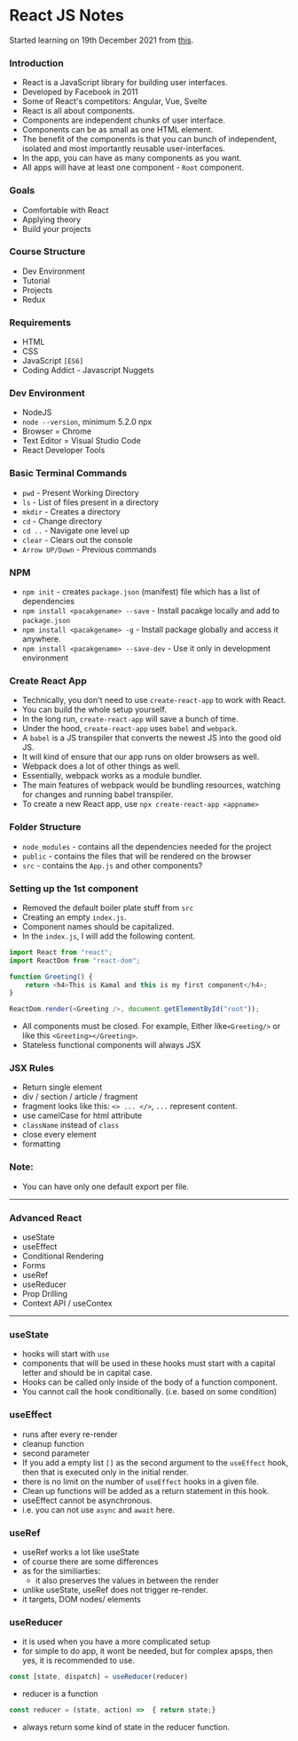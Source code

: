 # React JS Notes

Started learning on 19th December 2021 from
[this](https://www.youtube.com/watch?v=4UZrsTqkcW4).

### Introduction

-   React is a JavaScript library for building user interfaces.
-   Developed by Facebook in 2011
-   Some of React's competitors: Angular, Vue, Svelte
-   React is all about components.
-   Components are independent chunks of user interface.
-   Components can be as small as one HTML element.
-   The benefit of the components is that you can bunch of independent,
    isolated and most importantly reusable user-interfaces.
-   In the app, you can have as many components as you want.
-   All apps will have at least one component - `Root` component.

### Goals

-   Comfortable with React
-   Applying theory
-   Build your projects

### Course Structure

-   Dev Environment
-   Tutorial
-   Projects
-   Redux

### Requirements

-   HTML
-   CSS
-   JavaScript `[ES6]`
-   Coding Addict - Javascript Nuggets

### Dev Environment

-   NodeJS
-   `node --version`, minimum 5.2.0 npx
-   Browser = Chrome
-   Text Editor = Visual Studio Code
-   React Developer Tools

### Basic Terminal Commands

-   `pwd` - Present Working Directory
-   `ls` - List of files present in a directory
-   `mkdir` - Creates a directory
-   `cd` - Change directory
-   `cd ..` - Navigate one level up
-   `clear` - Clears out the console
-   `Arrow UP/Down` - Previous commands

### NPM

-   `npm init` - creates `package.json` (manifest) file which has a list of
    dependencies
-   `npm install <pacakgename> --save` - Install pacakge locally and add to
    `package.json`
-   `npm install <pacakgename> -g` - Install package globally and access it
    anywhere.
-   `npm install <pacakgename> --save-dev` - Use it only in development
    environment

### Create React App

-   Technically, you don't need to use `create-react-app` to work with React.
-   You can build the whole setup yourself.
-   In the long run, `create-react-app` will save a bunch of time.
-   Under the hood, `create-react-app` uses `babel` and `webpack`.
-   A `babel` is a JS transpiler that converts the newest JS into the good old
    JS.
-   It will kind of ensure that our app runs on older browsers as well.
-   Webpack does a lot of other things as well.
-   Essentially, webpack works as a module bundler.
-   The main features of webpack would be bundling resources, watching for
    changes and running babel transpiler.
-   To create a new React app, use `npx create-react-app <appname>`

### Folder Structure

-   `node_modules` - contains all the dependencies needed for the project
-   `public` - contains the files that will be rendered on the browser
-   `src` - contains the `App.js` and other components?

### Setting up the 1st component

-   Removed the default boiler plate stuff from `src`
-   Creating an empty `index.js`.
-   Component names should be capitalized.
-   In the `index.js`, I will add the following content.

```js
import React from "react";
import ReactDom from "react-dom";

function Greeting() {
    return <h4>This is Kamal and this is my first component</h4>;
}

ReactDom.render(<Greeting />, document.getElementById("root"));
```

-   All components must be closed. For example, Either like`<Greeting/>` or
    like this `<Greeting></Greeting>`.
-   Stateless functional components will always JSX

### JSX Rules

-   Return single element
-   div / section / article / fragment
-   fragment looks like this: `<> ... </>`, `...` represent content.
-   use camelCase for html attribute
-   `className` instead of `class`
-   close every element
-   formatting

### Note:

-   You can have only one default export per file.

---

### Advanced React

-   useState
-   useEffect
-   Conditional Rendering
-   Forms
-   useRef
-   useReducer
-   Prop Drilling
-   Context API / useContex

---

### useState

-   hooks will start with `use`
-   components that will be used in these hooks must start with a
    capital letter and should be in capital case.
-   Hooks can be called only inside of the body of a function component.
-   You cannot call the hook conditionally. (i.e. based on some condition)

### useEffect

-   runs after every re-render
-   cleanup function
-   second parameter
-   If you add a empty list `[]` as the second argument to the `useEffect`
    hook, then that is executed only in the initial render.
-   there is no limit on the number of `useEffect` hooks in a given file.
-   Clean up functions will be added as a return statement in this hook.
-   useEffect cannot be asynchronous.
-   i.e. you can not use `async` and `await` here.

### useRef

-   useRef works a lot like useState
-   of course there are some differences
-   as for the similiarties:
    -   it also preserves the values in between the render
-   unlike useState, useRef does not trigger re-render.
-   it targets, DOM nodes/ elements

### useReducer

-   it is used when you have a more complicated setup
-   for simple to do app, it wont be needed, but for complex apsps,
    then yes, it is recommended to use.

```js
const [state, dispatch] = useReducer(reducer)
```

-   reducer is a function

```js
const reducer = (state, action) =>  { return state;}
```

-   always return some kind of state in the reducer function.
